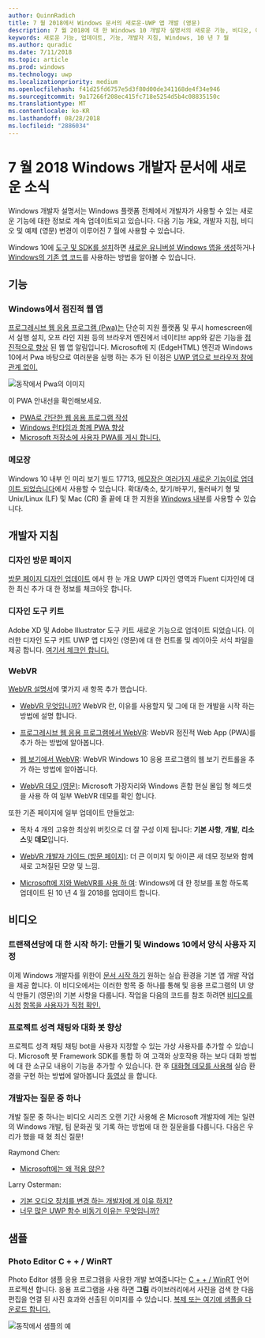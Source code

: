 ```yaml
---
author: QuinnRadich
title: 7 월 2018에서 Windows 문서의 새로운-UWP 앱 개발 (영문)
description: 7 월 2018에 대 한 Windows 10 개발자 설명서의 새로운 기능, 비디오, 예제 및 개발자 지침이 추가 되었습니다.
keywords: 새로운 기능, 업데이트, 기능, 개발자 지침, Windows, 10 년 7 월
ms.author: quradic
ms.date: 7/11/2018
ms.topic: article
ms.prod: windows
ms.technology: uwp
ms.localizationpriority: medium
ms.openlocfilehash: f41d25fd6757e5d3f80d00de341168de4f34e946
ms.sourcegitcommit: 9a17266f208ec415fc718e5254d5b4c08835150c
ms.translationtype: MT
ms.contentlocale: ko-KR
ms.lasthandoff: 08/28/2018
ms.locfileid: "2886034"
---
```

# <a name="whats-new-in-the-windows-developer-docs-in-july-2018"></a>7 월 2018 Windows 개발자 문서에 새로운 소식

Windows 개발자 설명서는 Windows 플랫폼 전체에서 개발자가 사용할 수 있는 새로운 기능에 대한 정보로 계속 업데이트되고 있습니다. 다음 기능 개요, 개발자 지침, 비디오 및 예제 (영문) 변경이 이루어진 7 월에 사용할 수 있습니다.

Windows 10에 [도구 및 SDK를 설치](http://go.microsoft.com/fwlink/?LinkId=821431)하면 [새로운 유니버설 Windows 앱을 생성](../get-started/create-uwp-apps.md)하거나 [Windows의 기존 앱 코드](../porting/index.md)를 사용하는 방법을 알아볼 수 있습니다.

## <a name="features"></a>기능

### <a name="progressive-web-apps-on-windows"></a>Windows에서 점진적 웹 앱

[프로그레시브 웹 응용 프로그램 (Pwa)는](https://developer.microsoft.com/windows/pwa) 단순히 지원 플랫폼 및 푸시 homescreen에서 실행 설치, 오프 라인 지원 등의 브라우저 엔진에서 네이티브 app와 같은 기능을 [점진적으로 향상](https://wikipedia.org/wiki/Progressive_enhancement) 된 웹 앱 알림입니다. Microsoft에 지 (EdgeHTML) 엔진과 Windows 10에서 Pwa 바탕으로 여러분을 실행 하는 추가 된 이점은 [UWP 앱으로 브라우저 창에 관계 없이.](https://docs.microsoft.com/microsoft-edge/progressive-web-apps/windows-features)

![동작에서 Pwa의 이미지](images/progressive-web-apps.jpg)

이 PWA 안내선을 확인해보세요.

* [PWA로 간단한 웹 응용 프로그램 작성](https://docs.microsoft.com/microsoft-edge/progressive-web-apps/get-started)
* [Windows 런타임과 함께 PWA 향상](https://docs.microsoft.com/en-us/microsoft-edge/progressive-web-apps/windows-features)
* [Microsoft 저장소에 사용자 PWA를 게시 합니다.](https://docs.microsoft.com/microsoft-edge/progressive-web-apps/microsoft-store)

### <a name="notepad"></a>메모장

Windows 10 내부 인 미리 보기 빌드 17713, [메모장은 여러가지 새로운 기능이로 업데이트 되었습니다](http://aka.ms/ant-man)에서 사용할 수 있습니다. 확대/축소, 찾기/바꾸기, 둘러싸기 형 및 Unix/Linux (LF) 및 Mac (CR) 줄 끝에 대 한 지원을 [Windows 내부](https://insider.windows.com/)를 사용할 수 있습니다. 

## <a name="developer-guidance"></a>개발자 지침

### <a name="design-landing-page"></a>디자인 방문 페이지

[방문 페이지 디자인 업데이트](https://developer.microsoft.com/windows/apps/design) 에서 한 눈 개요 UWP 디자인 영역과 Fluent 디자인에 대 한 최신 추가 대 한 정보를 체크아웃 합니다.

### <a name="design-toolkits"></a>디자인 도구 키트

Adobe XD 및 Adobe Illustrator 도구 키트 새로운 기능으로 업데이트 되었습니다. 이러한 디자인 도구 키트 UWP 앱 디자인 (영문)에 대 한 컨트롤 및 레이아웃 서식 파일을 제공 합니다. [여기서 체크인 합니다.](../design/downloads/index.md)

### <a name="webvr"></a>WebVR

[WebVR 설명서](https://docs.microsoft.com/microsoft-edge/webvr/
)에 몇가지 새 항목 추가 했습니다.

* [WebVR 무엇입니까?](https://docs.microsoft.com/microsoft-edge/webvr/what-is-webvr
) WebVR 란, 이유를 사용할지 및 그에 대 한 개발을 시작 하는 방법에 설명 합니다.

* [프로그레시브 웹 응용 프로그램에서 WebVR](https://docs.microsoft.com/microsoft-edge/webvr/webvr-in-pwas): WebVR 점진적 Web App (PWA)를 추가 하는 방법에 알아봅니다.

* [웹 보기에서 WebVR](https://docs.microsoft.com/microsoft-edge/webvr/webvr-in-webview): WebVR Windows 10 응용 프로그램의 웹 보기 컨트롤을 추가 하는 방법에 알아봅니다.

* [WebVR 데모 (영문)](https://docs.microsoft.com/microsoft-edge/webvr/demos): Microsoft 가장자리와 Windows 혼합 현실 몰입 형 헤드셋을 사용 하 여 일부 WebVR 데모를 확인 합니다.

또한 기존 페이지에 일부 업데이트 만들었고:

* 목차 4 개의 고유한 최상위 버킷으로 더 잘 구성 이제 됩니다: **기본 사항**, **개발**, **리소스**및 **데모**입니다.

* [WebVR 개발자 가이드 (방문 페이지)](https://docs.microsoft.com/microsoft-edge/webvr/): 더 큰 이미지 및 아이콘 새 데모 정보와 함께 새로 고쳐질된 모양 및 느낌.

* [Microsoft에 지와 WebVR를 사용 하 여](https://docs.microsoft.com/microsoft-edge/webvr/webvr-with-edge): Windows에 대 한 정보를 포함 하도록 업데이트 된 10 년 4 월 2018를 업데이트 합니다.

## <a name="videos"></a>비디오

### <a name="get-started-for-devs-create-and-customize-a-form-on-windows-10"></a>트랜잭션당에 대 한 시작 하기: 만들기 및 Windows 10에서 양식 사용자 지정

이제 Windows 개발자를 위한이 [문서 시작 하기](../get-started/index.md) 원하는 실습 환경을 기본 앱 개발 작업을 제공 합니다. 이 비디오에서는 이러한 항목 중 하나를 통해 및 응용 프로그램의 UI 양식 만들기 (영문)의 기본 사항을 다룹니다. 작업을 다음의 코드를 참조 하려면 [비디오를 시청](https://www.youtube.com/watch?v=AgngKzq4hKI&feature=youtu.be) [항목을 사용자가 직접 확인.](http://aka.ms/CreateForms)

### <a name="enhance-your-bot-with-project-personality-chat"></a>프로젝트 성격 채팅와 대화 봇 향상

프로젝트 성격 채팅 채팅 bot을 사용자 지정할 수 있는 가상 사용자를 추가할 수 있습니다. Microsoft 봇 Framework SDK를 통합 하 여 고객와 상호작용 하는 보다 대화 방법에 대 한 소규모 내용이 기능을 추가할 수 있습니다. 한 후 [대화형 데모를 사용해](http://aka.ms/PersonalityChat) 실습 환경을 구현 하는 방법에 알아봅니다 [동영상](https://www.youtube.com/watch?v=5C_uD8g2QKg&feature=youtu.be) 을 합니다.

### <a name="one-dev-question"></a>개발자는 질문 중 하나

개발 질문 중 하나는 비디오 시리즈 오랜 기간 사용해 온 Microsoft 개발자에 게는 일련의 Windows 개발, 팀 문화권 및 기록 하는 방법에 대 한 질문을를 다룹니다. 다음은 우리가 했을 때 혔 최신 질문!

Raymond Chen:

* [Microsoft에는 왜 적용 않은?](https://www.youtube.com/watch?v=oL8ymamkEMU&feature=youtu.be)

Larry Osterman:

* [기본 오디오 장치를 변경 하는 개발자에 게 이유 하지?](https://www.youtube.com/watch?v=6aNUoVfbnmg&feature=youtu.be)
* [너무 많은 UWP 함수 비동기 이유는 무엇입니까?](https://www.youtube.com/watch?v=5M724QIy1Mk&feature=youtu.be)

## <a name="samples"></a>샘플

### <a name="photo-editor-cwinrt"></a>Photo Editor C + + / WinRT

Photo Editor 샘플 응용 프로그램을 사용한 개발 보여줍니다는 [C + + / WinRT](../cpp-and-winrt-apis/intro-to-using-cpp-with-winrt.md) 언어 프로젝션 합니다. 응용 프로그램을 사용 하면 **그림** 라이브러리에서 사진을 검색 한 다음 편집을 연결 된 사진 효과와 선출된 이미지를 수 있습니다. [복제 또는 여기에 샘플을 다운로드 합니다.](https://github.com/Microsoft/Windows-appsample-photo-editor)

![동작에서 샘플의 예](images/photo-editor-banner.png)
